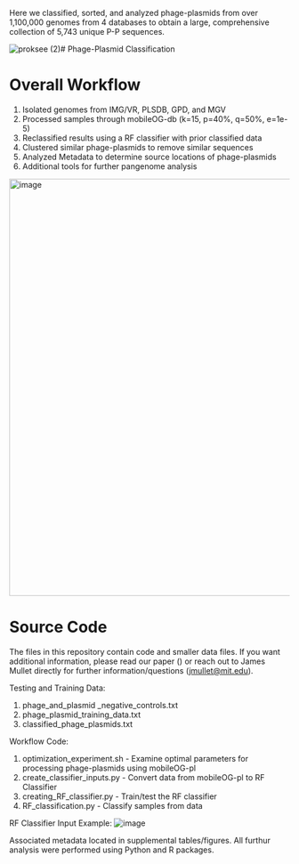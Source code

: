 Here we classified, sorted, and analyzed phage-plasmids from over 1,100,000 genomes from 4 databases to obtain a large, comprehensive collection of 5,743 unique P-P sequences.

![proksee (2)](https://github.com/jamesm224/phage-plasmid-classification/assets/86495895/3b158bad-67c7-4a2d-b803-8b4ab4d9d373)# Phage-Plasmid Classification

# Overall Workflow

1. Isolated genomes from IMG/VR, PLSDB, GPD, and MGV
2. Processed samples through mobileOG-db (k=15, p=40%, q=50%, e=1e-5)
3. Reclassified results using a RF classifier with prior classified data
4. Clustered similar phage-plasmids to remove similar sequences
5. Analyzed Metadata to determine source locations of phage-plasmids
6. Additional tools for further pangenome analysis
   
<img width="750" alt="image" src="https://github.com/jamesm224/phage-plasmid-classification/assets/86495895/65a08f67-2b46-47af-9348-ccfe7593f3b9">

# Source Code

The files in this repository contain code and smaller data files. If you want additional information, please read our paper () or reach out to James Mullet directly for further information/questions (jmullet@mit.edu).

Testing and Training Data:

   1. phage_and_plasmid _negative_controls.txt
   2. phage_plasmid_training_data.txt
   3. classified_phage_plasmids.txt

Workflow Code:

   1. optimization_experiment.sh - Examine optimal parameters for processing phage-plasmids using mobileOG-pl
   2. create_classifier_inputs.py - Convert data from mobileOG-pl to RF Classifier
   3. creating_RF_classifier.py - Train/test the RF classifier
   4. RF_classification.py - Classify samples from data
   

RF Classifier Input Example:
![image](https://github.com/jamesm224/phage-plasmid-classification/assets/86495895/5fe27d62-1b4e-42a2-9725-d765ab1f3d4c)

Associated metadata located in supplemental tables/figures. All furthur analysis were performed using Python and R packages.

